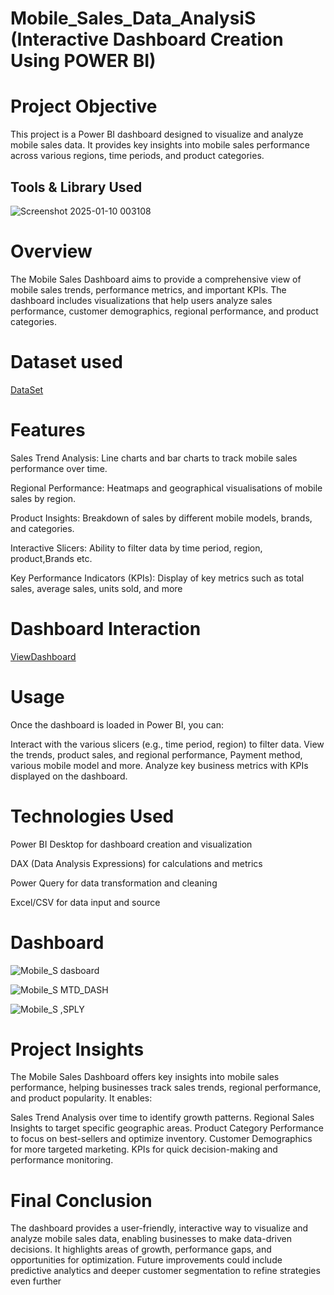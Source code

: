 # Mobile_Sales_Data_AnalysiS (Interactive Dashboard Creation Using POWER BI)




# Project Objective

This project is a Power BI dashboard designed to visualize and analyze mobile sales data. It provides key insights into mobile sales performance across various regions, time periods, and product categories.





## Tools & Library Used

![Screenshot 2025-01-10 003108](https://github.com/user-attachments/assets/64d4f265-eb07-43a5-8dc4-17e0ff6596e9)






# Overview

The Mobile Sales Dashboard aims to provide a comprehensive view of mobile sales trends, performance metrics, and important KPIs. The dashboard includes visualizations that help users analyze sales performance, customer demographics, regional performance, and product categories.






# Dataset used

  <a href = "https://github.com/snehap2000/Mobile_Sales_Data_Analysis-Power_BI/blob/main/Mobile%20Sales%20Data.xlsx">DataSet</a>





# Features

Sales Trend Analysis: Line charts and bar charts to track mobile sales performance over time.

Regional Performance: Heatmaps and geographical visualisations of mobile sales by region.

Product Insights: Breakdown of sales by different mobile models, brands, and categories.

Interactive Slicers: Ability to filter data by time period, region, product,Brands etc.

Key Performance Indicators (KPIs): Display of key metrics such as total sales, average sales, units sold, and more





# Dashboard Interaction



  <a href = "https://github.com/snehap2000/Mobile_Sales_Data_Analysis-Power_BI/blob/main/Mobile%20sales%20dashboard.pbix">ViewDashboard</a>







# Usage

Once the dashboard is loaded in Power BI, you can:

Interact with the various slicers (e.g., time period, region) to filter data.
View the trends, product sales, and regional performance, Payment method, various mobile model and more.
Analyze key business metrics with KPIs displayed on the dashboard.








# Technologies Used

Power BI Desktop for dashboard creation and visualization

DAX (Data Analysis Expressions) for calculations and metrics

Power Query for data transformation and cleaning

Excel/CSV for data input and source






# Dashboard


 ![Mobile_S dasboard](https://github.com/user-attachments/assets/d493697d-ae24-40bf-a2ac-617b6f3c74de)









![Mobile_S MTD_DASH](https://github.com/user-attachments/assets/0091c219-ac7b-40f7-9bd7-7e9c98205602)











![Mobile_S  ,SPLY](https://github.com/user-attachments/assets/17f27c8b-b522-461d-b1ed-a06a4b6dc016)









# Project Insights

The Mobile Sales Dashboard offers key insights into mobile sales performance, helping businesses track sales trends, regional performance, and product popularity. It enables:

Sales Trend Analysis over time to identify growth patterns.
Regional Sales Insights to target specific geographic areas.
Product Category Performance to focus on best-sellers and optimize inventory.
Customer Demographics for more targeted marketing.
KPIs for quick decision-making and performance monitoring.





# Final Conclusion

The dashboard provides a user-friendly, interactive way to visualize and analyze mobile sales data, enabling businesses to make data-driven decisions. It highlights areas of growth, performance gaps, and opportunities for optimization. Future improvements could include predictive analytics and deeper customer segmentation to refine strategies even further
